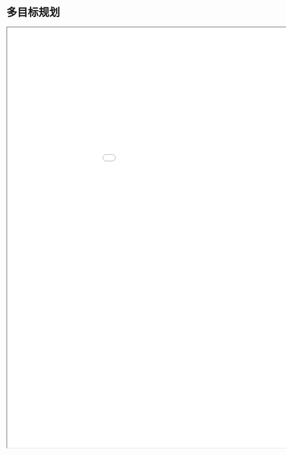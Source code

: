 
# 多目标规划
<div class="pdf-class">
    <iframe  src=\texpdf\part-opt-chap-mulopt.pdf width="1100" height="1100">
    </iframe>
</div>
